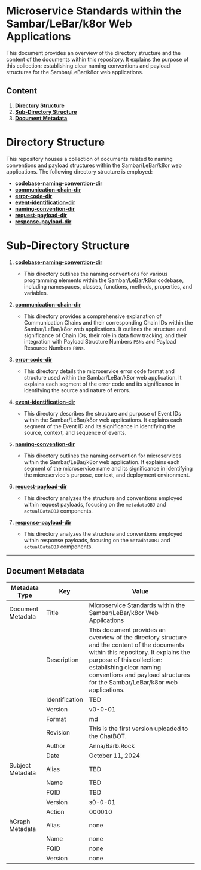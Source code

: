 # Microservice Standards within the Sambar/LeBar/k8or Web Applications

This document provides an overview of the directory structure and the content of the documents within this repository. It explains the purpose of this collection: establishing clear naming conventions and payload structures for the Sambar/LeBar/k8or web applications.

## Content

1. **[Directory Structure](#Directory-Structure)**
2. **[Sub-Directory Structure](#Sub-Directory-Structure)**
3. **[Document Metadata](#Document-Metadata)**

<h1 id="Directory-Structure">Directory Structure</h1>

This repository houses a collection of documents related to naming conventions and payload structures within the Sambar/LeBar/k8or web applications. The following directory structure is employed:

* **[codebase-naming-convention-dir](https://github.com/k8or-development-dgo/fundamental-smr-lbr-k8r-doc-rep-k8d/tree/k8or-dev/v0-0-01-dir/microservice-standard-dir/codebase-naming-convention-dir)**
* **[communication-chain-dir](https://github.com/k8or-development-dgo/fundamental-smr-lbr-k8r-doc-rep-k8d/tree/k8or-dev/v0-0-01-dir/microservice-standard-dir/codebase-naming-convention-dir)**
* **[error-code-dir](https://github.com/k8or-development-dgo/fundamental-smr-lbr-k8r-doc-rep-k8d/tree/k8or-dev/v0-0-01-dir/microservice-standard-dir/codebase-naming-convention-dir)**
* **[event-identification-dir](https://github.com/k8or-development-dgo/fundamental-smr-lbr-k8r-doc-rep-k8d/tree/k8or-dev/v0-0-01-dir/microservice-standard-dir/codebase-naming-convention-dir)**
* **[naming-convention-dir](https://github.com/k8or-development-dgo/fundamental-smr-lbr-k8r-doc-rep-k8d/tree/k8or-dev/v0-0-01-dir/microservice-standard-dir/codebase-naming-convention-dir)**
* **[request-payload-dir](https://github.com/k8or-development-dgo/fundamental-smr-lbr-k8r-doc-rep-k8d/tree/k8or-dev/v0-0-01-dir/microservice-standard-dir/codebase-naming-convention-dir)**
* **[response-payload-dir](https://github.com/k8or-development-dgo/fundamental-smr-lbr-k8r-doc-rep-k8d/tree/k8or-dev/v0-0-01-dir/microservice-standard-dir/codebase-naming-convention-dir)**

<h1 id="Sub-Directory-Structure">Sub-Directory Structure</h1>

1. **[codebase-naming-convention-dir](https://github.com/k8or-development-dgo/fundamental-smr-lbr-k8r-doc-rep-k8d/tree/k8or-dev/v0-0-01-dir/microservice-standard-dir/codebase-naming-convention-dir)**
   - This directory outlines the naming conventions for various programming elements within the Sambar/LeBar/k8or codebase, including namespaces, classes, functions, methods, properties, and variables.

2. **[communication-chain-dir](https://github.com/k8or-development-dgo/fundamental-smr-lbr-k8r-doc-rep-k8d/tree/k8or-dev/v0-0-01-dir/microservice-standard-dir/codebase-naming-convention-dir)**
   - This directory provides a comprehensive explanation of Communication Chains and their corresponding Chain IDs within the Sambar/LeBar/k8or web applications. It outlines the structure and significance of Chain IDs, their role in data flow tracking, and their integration with Payload Structure Numbers `PSNs` and Payload Resource Numbers `PRNs`.

3. **[error-code-dir](https://github.com/k8or-development-dgo/fundamental-smr-lbr-k8r-doc-rep-k8d/tree/k8or-dev/v0-0-01-dir/microservice-standard-dir/codebase-naming-convention-dir)**
   - This directory details the microservice error code format and structure used within the Sambar/LeBar/k8or web application. It explains each segment of the error code and its significance in identifying the source and nature of errors.

4. **[event-identification-dir](https://github.com/k8or-development-dgo/fundamental-smr-lbr-k8r-doc-rep-k8d/tree/k8or-dev/v0-0-01-dir/microservice-standard-dir/codebase-naming-convention-dir)**
   - This directory describes the structure and purpose of Event IDs within the Sambar/LeBar/k8or web applications. It explains each segment of the Event ID and its significance in identifying the source, context, and sequence of events.

5. **[naming-convention-dir](https://github.com/k8or-development-dgo/fundamental-smr-lbr-k8r-doc-rep-k8d/tree/k8or-dev/v0-0-01-dir/microservice-standard-dir/codebase-naming-convention-dir)**
   - This directory outlines the naming convention for microservices within the Sambar/LeBar/k8or web application. It explains each segment of the microservice name and its significance in identifying the microservice's purpose, context, and deployment environment.

6. **[request-payload-dir](https://github.com/k8or-development-dgo/fundamental-smr-lbr-k8r-doc-rep-k8d/tree/k8or-dev/v0-0-01-dir/microservice-standard-dir/codebase-naming-convention-dir)**
   - This directory analyzes the structure and conventions employed within request payloads, focusing on the `metadataOBJ` and `actualDataOBJ` components.

7. **[response-payload-dir](https://github.com/k8or-development-dgo/fundamental-smr-lbr-k8r-doc-rep-k8d/tree/k8or-dev/v0-0-01-dir/microservice-standard-dir/codebase-naming-convention-dir)**
   - This directory analyzes the structure and conventions employed within response payloads, focusing on the `metadataOBJ` and `actualDataOBJ` components.

---

<h2 id="Document-Metadata">Document Metadata</h2>

| Metadata Type | Key | Value |
|---|---|---|
| Document Metadata | Title | Microservice Standards within the Sambar/LeBar/k8or Web Applications |
| | Description | This document provides an overview of the directory structure and the content of the documents within this repository. It explains the purpose of this collection: establishing clear naming conventions and payload structures for the Sambar/LeBar/k8or web applications. |
| | Identification | TBD | |
| | Version | v0-0-01 | |
| | Format | md | |
| | Revision | This is the first version uploaded to the ChatBOT. |
| | Author | Anna/Barb.Rock |
| | Date | October 11, 2024 |
| Subject Metadata | Alias | TBD |
| |  Name | TBD |
| |  FQID | TBD |
| |  Version | s0-0-01 |
| |  Action | 000010 |
| hGraph Metadata | Alias | none |
| |  Name | none |
| |  FQID | none |
| |  Version | none |
